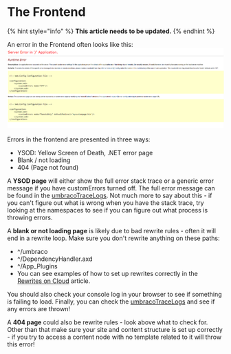 # The Frontend

{% hint style="info" %}
**This article needs to be updated.**
{% endhint %}

An error in the Frontend often looks like this:
![Frontend error](images/frontend-error.png)

Errors in the frontend are presented in three ways:

* YSOD: Yellow Screen of Death, .NET error page
* Blank / not loading
* 404 (Page not found)

A **YSOD page** will either show the full error stack trace or a generic error message if you have customErrors turned off. The full error message can be found in the [umbracoTraceLogs](Log-Files/#umbraco-logs). Not much more to say about this - if you can't figure out what is wrong when you have the stack trace, try looking at the namespaces to see if you can figure out what process is throwing errors.

A **blank or not loading page** is likely due to bad rewrite rules - often it will end in a rewrite loop. Make sure you don't rewrite anything on these paths:

* ^/umbraco
* ^/DependencyHandler.axd
* ^/App_Plugins
* You can see examples of how to set up rewrites correctly in the [Rewrites on Cloud](../set-up/manage-hostnames//rewrites-on-cloud.md) article.

You should also check your console log in your browser to see if something is failing to load. Finally, you can check the [umbracoTraceLogs](Log-Files/#umbraco-logs) and see if any errors are thrown!

A **404 page** could also be rewrite rules - look above what to check for. Other than that make sure your site and content structure is set up correctly - if you try to access a content node with no template related to it will throw this error!
